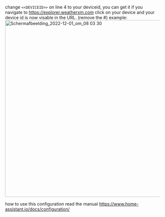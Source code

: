 change ```<<DEVICEID>>``` on line 4 to your deviceid, you can get it if you navigate to https://explorer.weatherxm.com click on your device and your device id is now visable in the URL. (remove the #)
example:
<img width="575" alt="Schermafbeelding_2022-12-01_om_08 03 30" src="https://user-images.githubusercontent.com/678514/205918480-bab2fae7-968a-4b85-8fa3-7e59e0e7878d.png">

how to use this configuration read the manual https://www.home-assistant.io/docs/configuration/
